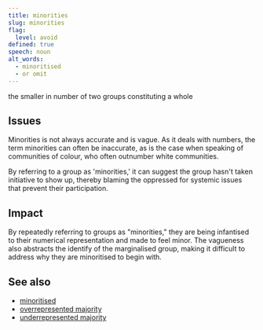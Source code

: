 ```yaml
---
title: minorities
slug: minorities
flag:
  level: avoid
defined: true
speech: noun
alt_words:
  - minoritised
  - or omit
---
```


the smaller in number of two groups constituting a whole

## Issues

Minorities is not always accurate and is vague. As it deals with numbers, the term minorities can often be inaccurate, as is the case when speaking of communities of colour, who often outnumber white communities.

By referring to a group as 'minorities,' it can suggest the group hasn't taken initiative to show up, thereby blaming the oppressed for systemic issues that prevent their participation.

## Impact

By repeatedly referring to groups as "minorities," they are being infantised to their numerical representation and made to feel minor. The vagueness also abstracts the identify of the marginalised group, making it difficult to address why they are minoritised to begin with.

## See also

- [minoritised](/definitions/minoritised)
- [overrepresented majority](/definitions/overrepresented-majority)
- [underrepresented majority](/definitions/underrepresented-minority)
